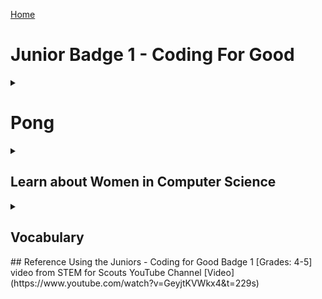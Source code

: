 [Home](/)

# Junior Badge 1 - Coding For Good
<details><summary><h1>Pong</summary>h1></summary>
<details><summary>
   
   ### What is Pong? 
</summary>     
   
   Pong is a game where you use a paddle to hit a moving ball to defend a space or edge 
   
   <img src="/Pong.png" width="300">
   
   For this part of the badge you will use Scratch to program your own Pong game.

   In this game you are going to program: 
   
     * A ball to move around your space. 
     * A paddle that you can control with arrow keys.
     * An area to defend.
     * Add different sounds when the paddle hits the ball and when the ball hits the area/item you are defending.
 
   Watch the game in action: [Video](https://www.youtube.com/watch?v=GeyjtKVWkx4&t=120s)
</details>

<details><summary>
   
   ### Creating a Pong Game
</summary>   
<details><summary>1. Setup</summary>

   1.  Open the scratch website in a new tab - <a href="http://scratch.mit.edu" target="_blank" rel="noopener">Scratch</a>

   2.  If you would like to Login ask an adult to help you set up an account, or you can just use the browser version you can save it to the computer without creating an account.
     
   3.  Then click "Create" Button at the top of your screen.

       <img src="/CreateButton.png" width=500>

   4.  Name your program if you signed in. [Video](https://www.youtube.com/watch?v=GeyjtKVWkx4&t=120s)

   5.  Pick a Backdrop from the bottom right corner [Video](https://www.youtube.com/watch?v=GeyjtKVWkx4&t=208s)
        * Any backdrop will work, pick your favorite - you can go back and change this later
        * Search tool will let you choose from the available backgrounds  
       <img src="/ChooseABackground.png" width="300">

   6.  Pick a Sprite for your Ball

       Clicking on "Choose A Sprite" start typing in the search box to find either a Ball or your own shape.</p> 
        * Sprite1 (the cat is already picked for you)
        * You can delete this one unless you want to use the cat.
            * Delete it by clicking on the Sprite1, and then the blue trash can on the Sprite1 image.
        * Add Ball (or your own choice)

        <img src="/ChooseASprite.png" width="300">
     

   7. Pick a Paddle Sprite
     <p>After clicking on "Choose A Sprite" start typing in the search box to find either a Paddle or your own shape.</p>

   8. Create a zone to defend
       * Click on white rectangle in bottom righthand corner that says "Stage"
       * Then click on the Backdrops Tab
       * Select Square paint tool
       * Select Fill and pick your color
       * Click and drag to create a shape
       * Make sure to remove the outline of the shape
           * Click the outline menu
           * Select the bottom left red diagonal line   
</details>

<details><summary>2. Programming the Paddle</summary>
   
   ##  Adding Code to Paddle [Video Help](https://www.youtube.com/watch?v=GeyjtKVWkx4&t=423s)

   1. Make sure to click on the correct Sprite, "Paddle"
   1. Adding Event Blocks (Yellow) to Ball [Video](https://www.youtube.com/watch?v=GeyjtKVWkx4&t=490s)
        *  Click on the Correct Sprite - start with "Paddle" [Video](https://www.youtube.com/watch?v=GeyjtKVWkx4&t=500s)
        *  Add the Event Block - "when ___ key pressed"
        *  Change the key so each Event responds to a different key
        *    <img src="/PaddleKey.png" width="300">
        *  One event for each arrow key right and left
        *    <img src="/PaddleTwoEvents.png" width="300">
   2. Adding Motion Blocks (Blue) [Video](https://www.youtube.com/watch?v=GeyjtKVWkx4&t=524s)
    
    
       A.   Change the direction the Paddle points by adding the Motion Block "point in direction __ " [Video](https://www.youtube.com/watch?v=GeyjtKVWkx4&t=524s) 
       *   Add the movement block to each event - 2 total,
       *   <img src="/PaddleDirection.png" width="400">
       *   Adjust the direction to face direction of movement [Video](https://www.youtube.com/watch?v=GeyjtKVWkx4&t=545s)
     
       B.    Take Steps by adding "Move __ Steps" block [Video](https://www.youtube.com/watch?v=GeyjtKVWkx4&t=587s)
       *   Check that the 2 events (yellow blocks) have 2 motion blocks (blue) under each them 
       *   <img src="/PaddleDirectionMove.png" width="400">
       *   That the arrow key matches the direction of the steps [Video](https://www.youtube.com/watch?v=GeyjtKVWkx4&t=208s)

   3.  Test the Paddle Movement! 
</details>  

<details><summary>3. Code the Ball </summary>    
   
   ## Adding Code to Ball    
Now that the Paddle can move around we'd like the ball to move around the board.

We would like this event to start as soon as we click the green flag. 
1. Click on the Ball
2. Adjust the size of the Ball
3. Add an Event Block (yellow)
  * Add the Events Block "when green flag clicked" to the design space. [Video]()
  *   <img src="/GreenFlag.png" width="400">
4. Add Movement Block (blue)
  * Add "point in direction" under the event block
4. Add a Movement Block
  * Add the Movement Block "glide one secs to random position" [Video]()
5. Add a Loop using a Control Block
  * We want the Movement Block to happen again and again while the game is going, if you test it now it does not [Video]()
  * A Loop is ideal for this. [Video]()
  * Add a "forever" block (orange) [Video]() under the Event Block (yellow) then put the Movement block (blue) in the grove [Video]()
<img src="/Crystal_loop.png" width="400">
</details>
<details><summary>4. Test your code </summary>   

   ### Test your code       
   * Do you noticing that Sprite1 moves off the end of the screen [Video](https://www.youtube.com/watch?v=v2zEevGKPWs&t=827s)
       * Keep Sprite1 in the frame by adding the Motion Block "If on edge, bounce" [Video](https://www.youtube.com/watch?v=v2zEevGKPWs&t=848s)
       <img src="/Sprite1_bounce%20on%20edge.png" width="400">
   * Do you want Sprite1 to look like it's walking or running? [Video](https://www.youtube.com/watch?v=v2zEevGKPWs&t=848s)
       * Add the Looks Block "next costume". [Video](https://www.youtube.com/watch?v=v2zEevGKPWs&t=1040s)
       <img src="/Sprite1_nextcostume.png" width="400">
   * Do you want Sprite1 to move faster or slower? 
       * Change the number in the "Move __ Steps" block.  [Video](https://www.youtube.com/watch?v=v2zEevGKPWs&t=1100s)
       * Increase to move faster, recommend changing to 20.
       <img src="/Sprite1_nextcostume.png" width="400">
   * Do you want Sprite1 to be larger or smaller, Crystal to be smaller of large?
       * Change the size in the setup area. [Video Sprite](https://www.youtube.com/watch?v=v2zEevGKPWs&t=1135s) [Video Crystal](https://www.youtube.com/watch?v=v2zEevGKPWs&t=1180s)
</details>
<details><summary>5. Code the Parrot </summary>    
   
   ## Adding Code to Parrot
   Now the movement for the Sprite1 and Crystal are set, we'd like the bird to chase the Sprite1.
1. Click on the Parrot Sprite [Video](https://www.youtube.com/watch?v=v2zEevGKPWs&t=1465s)
2. Adjust the size of the Parrot 
3. Add an Event Block 
   * Add the Events Block "when green flag clicked" to the design space. [Video](https://www.youtube.com/watch?v=v2zEevGKPWs&t=1495s)
4. Add a Movement Block to Change direction pointing
   * Add the Movement Block "point towards _____" [Video](https://www.youtube.com/watch?v=v2zEevGKPWs&t=1500s)
   * Select Sprite1 from block menu
5. Add a Movement Block to take steps  
   * Add the Movement Block "move __ steps"
   * The number chosen should be smaller than the number of steps Sprite1 takes. This number can be adjusted to make the game easier or harder. [Video](https://www.youtube.com/watch?v=v2zEevGKPWs&t=1625s)
6. Add a Loop using a Control Block
   * We want the Movement Block to happen again and again while the game is going, so we are adding a loop again.
   * Add a "forever" block (orange) under the Event Block (yellow) then put the Movement blocks (blue) in the grove
<img src="/Parrot_move.png" width="400">
</details>
<details><summary>6. Make the Parrot look like it's flying </summary>    
   
   ### Making the Parrot look like it's flying
1. Add an Events Block [Video](https://www.youtube.com/watch?v=v2zEevGKPWs&t=1780s)
   * Add the Events Block "when green flag clicked" to the design space.
2. Add a Looks Block
   * Add a Looks Block "next costume"
3. Add a Loop using a Control Block
   * We want the Movement Block to happen again and again while the game is going, so we are adding a loop again.
   * Add a "forever" block (orange) under the Event Block (yellow) then put the Looks Block (purple) in the grove
   * If you try the code now, the costume will change too quickly
4. Add a Contol Block
   * Add Controls Block "wait 1 sec" into the loop
   * Adjust the number to control the speed.
<img src="/Parrot_loops.png" width="400">
</details>
<details><summary>7. Add a sound to Sprite1 </summary>    
   
   ### Making the Sprite1 make a sound when it catches Crystal
1. Add an Events Block (yellow) [Video](https://www.youtube.com/watch?v=v2zEevGKPWs&t=1998s)
   * Add the Events Block "when green flag clicked" to the design space.
2. Add a Controls Block (orange)
   * Add an "If <> Then" Block [Video](https://www.youtube.com/watch?v=v2zEevGKPWs&t=2029s)
3. Add a Sensing Block (Teal)
   * Add "touching ____ " Block into the "If Then" Block. [Video](https://www.youtube.com/watch?v=v2zEevGKPWs&t=2060s)
   * Select Crystal from the menu 
4. Add a Sounds Block [Video](https://www.youtube.com/watch?v=v2zEevGKPWs&t=2118s)
   * Add a "play sound Meow until done"
5. Add a Loop using a Control Block
   * We want the sound to happen again and again when the two Sprites touch while the game is going, so we are adding a forever loop. [Video](https://www.youtube.com/watch?v=v2zEevGKPWs&t=2155s)
   * Add a "forever" block (orange) under the Event Block (yellow) then put the sound blocks (purple) in the grove.
<img src="/Noise_Sprite1_crystal.png" width="400">
</details>
<details><summary>8. Add sound to Parrot </summary> 
   
   ### Making the Parrot make a sound when it catches Sprite1
1. Add an Events Block (yellow) [Video](https://www.youtube.com/watch?v=v2zEevGKPWs&t=2260s)
     * Add the Events Block "when green flag clicked" to the design space.
2. Add a Controls Block (orange)
     * Add an "If <> Then" Block
3. Add a Sensing Block (Teal)
     * Add "touching ____ " Block into the "If Then" Block.
     * Select Sprite1 from the menu 
4. Add a Sounds Block
     * Use the sounds tab to add a new sound. [Video](https://www.youtube.com/watch?v=v2zEevGKPWs&t=2117s) 
     * Add a "play sound Meow until done"
     * Change "Meow" to the new sound.
5. Add a Loop using a Control Block
     * We want the sound to happen again and again when the two Sprites touch while the game is going, so we are adding a forever loop again.
     * Add a "forever" block (orange) under the Event Block (yellow) then put the sound blocks (purple) in the grove
   <img src="/Noise_Parrot_Sprite1.png" width="400">
</details>
   
### Trouble Shooting
Try playing your game. Can you change parameters to make it easier or harder? What do you think needs to change? Can you change it?

Don't forget to save your game!
   
Let others play your game!
</details>
</details>
<details><summary>

   ## Learn about Women in Computer Science
   </summary>

Watch two videos:
    
[Grace Hopper -- Queen of Code](https://www.youtube.com/watch?v=5sNuPYJpSCI)

[Grace Hooper Written Bio](https://www.womenshistory.org/education-resources/biographies/grace-hopper)

[Ada Lovelace -- First Computer Programer](https://www.youtube.com/watch?v=2vg-0mlSnSE)

[Margaret Hamilton - NASA's First Software Engineer](https://youtu.be/kTn56jJW4zY)
    
[Raye Montague - Interview Naval engineer, and ended up revolutionizing the way ships and submarines are designed](https://youtu.be/1ejoOFulfmQ?si=Ozfe-SOGPAmNoRsE)
    
[Raye Montague - Life story book](https://www.youtube.com/watch?v=maBiBjirKwk)
    
[Fran Kalah - Interview, Pixar Graphic Designer](https://www.khanacademy.org/computing/pixar/crowds/crowds-1/v/meet-fran-kalal)
    
[Isis Anchalee - Computer Engineer and Social Media Activist](https://vimeo.com/212810094)
</details>
<details><summary>

   ## Vocabulary
   </summary>
Events - the action the computer is looking for to start a block of code

</details>
## Reference 
Using the Juniors - Coding for Good Badge 1 [Grades: 4-5] video from STEM for Scouts YouTube Channel [Video](https://www.youtube.com/watch?v=GeyjtKVWkx4&t=229s)
